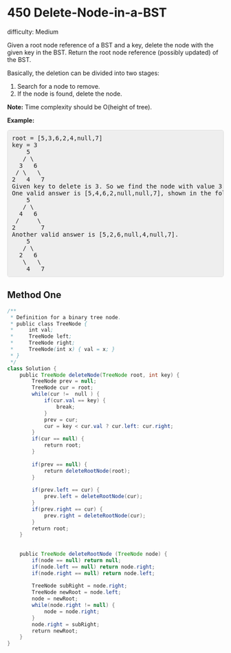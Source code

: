 # 450 Delete-Node-in-a-BST

difficulty: Medium

<style>
        section pre{
          background-color: #eee;
          border: 1px solid #ddd;
          padding:10px;
          border-radius: 5px;
        }
      </style>
<section>
<div><p>Given a root node reference of a BST and a key, delete the node with the given key in the BST. Return the root node reference (possibly updated) of the BST.</p>
<p>Basically, the deletion can be divided into two stages:
</p><ol>
<li>Search for a node to remove.</li>
<li>If the node is found, delete the node.</li>
</ol>
<p></p>
<p><b>Note:</b> Time complexity should be O(height of tree).</p>
<p><b>Example:</b>
</p><pre>root = [5,3,6,2,4,null,7]
key = 3
    5
   / \
  3   6
 / \   \
2   4   7
Given key to delete is 3. So we find the node with value 3 and delete it.
One valid answer is [5,4,6,2,null,null,7], shown in the following BST.
    5
   / \
  4   6
 /     \
2       7
Another valid answer is [5,2,6,null,4,null,7].
    5
   / \
  2   6
   \   \
    4   7
</pre>
<p></p></div></section>
 
 ## Method One 
 
``` Java
/**
 * Definition for a binary tree node.
 * public class TreeNode {
 *     int val;
 *     TreeNode left;
 *     TreeNode right;
 *     TreeNode(int x) { val = x; }
 * }
 */
class Solution {
    public TreeNode deleteNode(TreeNode root, int key) {
        TreeNode prev = null;
        TreeNode cur = root;
        while(cur !=  null ) {
            if(cur.val == key) {
                break;
            }
            prev = cur;
            cur = key < cur.val ? cur.left: cur.right;
        }
        if(cur == null) {
            return root;
        }
        
        if(prev == null) {
            return deleteRootNode(root);
        }
        
        if(prev.left == cur) {
            prev.left = deleteRootNode(cur);
        }
        if(prev.right == cur) {
            prev.right = deleteRootNode(cur);
        }
        return root;
    }
    
    
    public TreeNode deleteRootNode (TreeNode node) {
        if(node == null) return null;
        if(node.left == null) return node.right;
        if(node.right == null) return node.left;
        
        TreeNode subRight = node.right;
        TreeNode newRoot = node.left;
        node = newRoot;
        while(node.right != null) {
            node = node.right;
        }
        node.right = subRight;
        return newRoot;
    }
}
​
```
